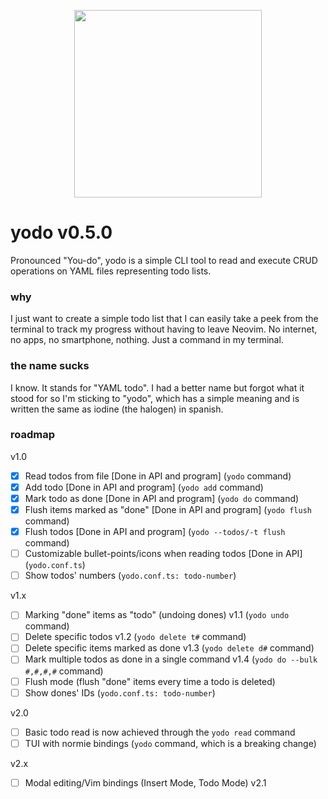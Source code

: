 <p align="middle">
  <img width="300" src="https://i.imgur.com/QNMbMJu.png"/>
</p>

# yodo v0.5.0

Pronounced "You-do", yodo is a simple CLI tool to read and execute CRUD operations on YAML files representing todo lists.

### why

I just want to create a simple todo list that I can easily take a peek from the terminal to track my progress without having to leave Neovim. No internet, no apps, no smartphone, nothing. Just a command in my terminal.

### the name sucks

I know. It stands for "YAML todo". I had a better name but forgot what it stood for so I'm sticking to "yodo", which has a simple meaning and is written the same as iodine (the halogen) in spanish.

### roadmap

v1.0
- [x] Read todos from file [Done in API and program] (`yodo` command)
- [x] Add todo [Done in API and program] (`yodo add` command)
- [x] Mark todo as done [Done in API and program] (`yodo do` command)
- [x] Flush items marked as "done" [Done in API and program] (`yodo flush` command)
- [x] Flush todos [Done in API and program] (`yodo --todos/-t flush` command)
- [ ] Customizable bullet-points/icons when reading todos [Done in API] (`yodo.conf.ts`)
- [ ] Show todos' numbers (`yodo.conf.ts: todo-number`)

v1.x
- [ ] Marking "done" items as "todo" (undoing dones) v1.1 (`yodo undo` command)
- [ ] Delete specific todos v1.2 (`yodo delete t#` command)
- [ ] Delete specific items marked as done v1.3 (`yodo delete d#` command)
- [ ] Mark multiple todos as done in a single command v1.4 (`yodo do --bulk #,#,#,#` command)
- [ ] Flush mode (flush "done" items every time a todo is deleted)
- [ ] Show dones' IDs (`yodo.conf.ts: todo-number`)

v2.0
- [ ] Basic todo read is now achieved through the `yodo read` command
- [ ] TUI with normie bindings (`yodo` command, which is a breaking change)

v2.x
- [ ] Modal editing/Vim bindings (Insert Mode, Todo Mode) v2.1
